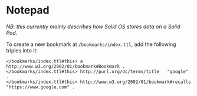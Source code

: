 # Notepad
_NB: this currently mainly describes how Solid OS stores data on a Solid Pod._

To create a new bookmark at `/bookmarks/index.ttl`, add the following triples into it:

```turtle
</bookmarks/index.ttl#this> a          http://www.w3.org/2002/01/bookmark#Bookmark .
</bookmarks/index.ttl#this> http://purl.org/dc/terms/title   "google" .
</bookmarks/index.ttl#this> http://www.w3.org/2002/01/bookmark#recalls   "https://www.google.com" .
```